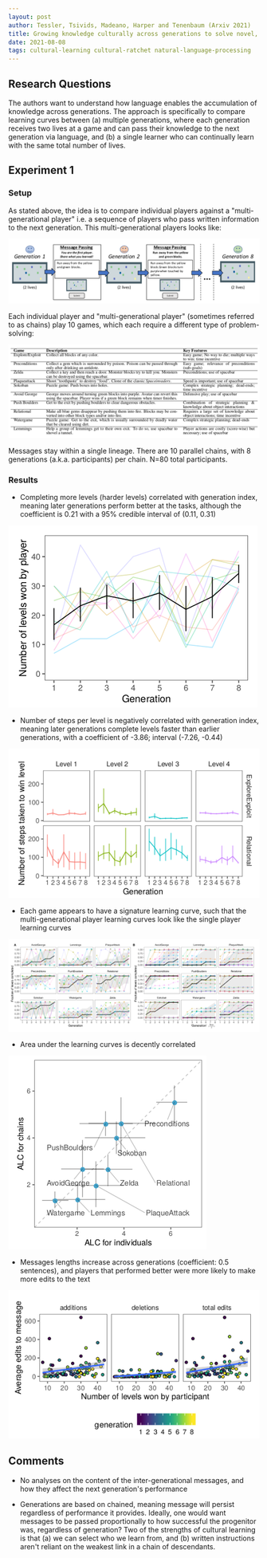 ```yaml
---
layout: post
author: Tessler, Tsivids, Madeano, Harper and Tenenbaum (Arxiv 2021)
title: Growing knowledge culturally across generations to solve novel, complex tasks
date: 2021-08-08
tags: cultural-learning cultural-ratchet natural-language-processing
---
```


## Research Questions

The authors want to understand how language enables the accumulation of knowledge
across generations. The approach is specifically to compare learning curves between (a) multiple generations,
where each generation receives two lives at a game and can pass their knowledge to the next generation
via language, and (b) a single learner who can continually learn with the same total number of lives.

## Experiment 1

### Setup

As stated above, the idea is to compare individual players against a "multi-generational player"
i.e. a sequence of players who pass written information to the next generation. This multi-generational
players looks like:

![](tessler_arxiv_2021_growing_knowledge_generations/fig1.png)

Each individual player and "multi-generational player" (sometimes referred to as chains)
play 10 games, which each require a different type of problem-solving:

![](tessler_arxiv_2021_growing_knowledge_generations/table1.png)

Messages stay within a single lineage. There are 10 parallel chains, with 8 generations 
(a.k.a. participants) per chain. N=80 total participants.

### Results

- Completing more levels (harder levels) correlated with generation index, meaning
later generations perform better at the tasks, although the coefficient is 0.21 with
a 95% credible interval of (0.11, 0.31) 

![](tessler_arxiv_2021_growing_knowledge_generations/fig3.png)

- Number of steps per level is negatively correlated with generation index, meaning
 later generations complete levels faster than earlier generations, with a coefficient
 of -3.86; interval (-7.26, -0.44)

![](tessler_arxiv_2021_growing_knowledge_generations/fig5.png)

- Each game appears to have a signature learning curve, such that the multi-generational player
 learning curves look like the single player learning curves

![](tessler_arxiv_2021_growing_knowledge_generations/fig4.png)

- Area under the learning curves is decently correlated

![](tessler_arxiv_2021_growing_knowledge_generations/fig6.png)

- Messages lengths increase across generations (coefficient: 0.5 sentences), and players
 that performed better were more likely to make more edits to the text

![](tessler_arxiv_2021_growing_knowledge_generations/fig8.png)

## Comments

- No analyses on the content of the inter-generational messages, and how they affect the next generation's performance

- Generations are based on chained, meaning message will persist regardless of performance it provides. Ideally,
  one would want messages to be passed proportionally to how successful the progenitor was, regardless
  of generation? Two of the strengths of cultural learning is that (a) we can select who we learn from, and
  (b) written instructions aren't reliant on the weakest link in a chain of descendants.
